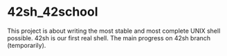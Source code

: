 # 42sh_42school
This project is about writing the most stable and most complete UNIX shell possible. 42sh is our first real shell. 
The main progress on 42sh branch (temporarily).
